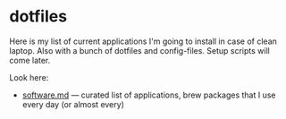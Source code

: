 # dotfiles

Here is my list of current applications I'm going to install in case of clean laptop. Also with a bunch of dotfiles and config-files. Setup scripts will come later.

Look here:

- [software.md](software.md) — curated list of applications, brew packages that I use every day (or almost every)